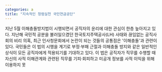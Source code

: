 ```yaml
---
categories: a
title: "지속적인 청렴실천 국민연금공단"
---
```

지난 5월 이해충돌방지법이 시행되면서 공직자의 윤리에 대한 관심이 한층 높아지고 있다. 지난해 국민적 공분을 불러일으켰던 한국토지주택공사(LH) 사태와 끊임없는 공직사회의 비리 의혹, 최근 인사청문회에서 논란이 되는 것들의 공통점은 &#39;이해충돌&#39;과 관련이 있다. 국민들은 이 법의 시행을 계기로 부정·부패 근절과 이해충돌 방지와 같은 일반적인 상식이 모든 공직자에게 적용되기를 기대하고 있다. 이 법은 공직자가 직무를 수행할 때 자신의 사적 이해관계와 관련된 직무를 기피·회피하고 미공개 정보를 사적 이익을 위해 이용하지 못